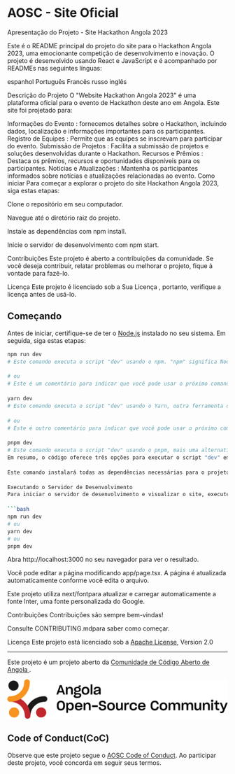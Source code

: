 # AOSC - Site Oficial

Apresentação do Projeto - Site Hackathon Angola 2023

Este é o README principal do projeto do site para o Hackathon Angola 2023, uma emocionante competição de desenvolvimento e inovação. O projeto é desenvolvido usando React e JavaScript e é acompanhado por READMEs nas seguintes línguas:

espanhol
Português
Francês
russo
inglês

Descrição do Projeto
O "Website Hackathon Angola 2023" é uma plataforma oficial para o evento de Hackathon deste ano em Angola. Este site foi projetado para:

Informações do Evento : fornecemos detalhes sobre o Hackathon, incluindo dados, localização e informações importantes para os participantes.
Registro de Equipes : Permite que as equipes se inscrevam para participar do evento.
Submissão de Projetos : Facilita a submissão de projetos e soluções desenvolvidas durante o Hackathon.
Recursos e Prêmios : Destaca os prêmios, recursos e oportunidades disponíveis para os participantes.
Notícias e Atualizações : Mantenha os participantes informados sobre notícias e atualizações relacionadas ao evento.
Como iniciar
Para começar a explorar o projeto do site Hackathon Angola 2023, siga estas etapas:

Clone o repositório em seu computador.

Navegue até o diretório raiz do projeto.

Instale as dependências com npm install.

Inicie o servidor de desenvolvimento com npm start.

Contribuições
Este projeto é aberto a contribuições da comunidade. Se você deseja contribuir, relatar problemas ou melhorar o projeto, fique à vontade para fazê-lo.

Licença
Este projeto é licenciado sob a Sua Licença , portanto, verifique a licença antes de usá-lo.


## Começando

Antes de iniciar, certifique-se de ter o [Node.js](https://nodejs.org/) instalado no seu sistema. Em seguida, siga estas etapas:

```bash
npm run dev
# Este comando executa o script "dev" usando o npm. "npm" significa Node Package Manager e é uma ferramenta amplamente utilizada para gerenciar pacotes e scripts em projetos Node.js.

# ou
# Este é um comentário para indicar que você pode usar o próximo comando alternativo, se preferir.

yarn dev
# Este comando executa o script "dev" usando o Yarn, outra ferramenta de gerenciamento de pacotes semelhante ao npm, mas conhecida por sua velocidade e eficiência em termos de desempenho.

# ou
# Este é outro comentário para indicar que você pode usar o próximo comando alternativo, se preferir.

pnpm dev
# Este comando executa o script "dev" usando o pnpm, mais uma alternativa ao npm e ao Yarn, projetada para ser ainda mais eficiente em termos de uso de espaço em disco e velocidade em comparação com outras ferramentas de gerenciamento de pacotes.
Em resumo, o código oferece três opções para executar o script "dev" em um projeto Node.js, permitindo ao desenvolvedor escolher entre npm, Yarn ou pnpm como a ferramenta de gerenciamento de pacotes. Isso pode ser útil porque equipes ou projetos diferentes podem ter preferências diferentes em relação a ferramentas de gerenciamento de pacotes.

Este comando instalará todas as dependências necessárias para o projeto.

Executando o Servidor de Desenvolvimento
Para iniciar o servidor de desenvolvimento e visualizar o site, execute um dos seguintes comandos:

```bash
npm run dev
# ou
yarn dev
# ou
pnpm dev

```

Abra http://localhost:3000 no seu navegador para ver o resultado.

Você pode editar a página modificando app/page.tsx. A página é atualizada automaticamente conforme você edita o arquivo.

Este projeto utiliza next/fontpara atualizar e carregar automaticamente a fonte Inter, uma fonte personalizada do Google.

Contribuições
Contribuições são sempre bem-vindas!

Consulte CONTRIBUTING.mdpara saber como começar.

Licença
Este projeto está licenciado sob a [Apache License](./LICENSE), Version 2.0

---

Este projeto é um projeto aberto da <a href="http://github.com/angolasc"> Comunidade de Código Aberto de Angola </a> .

![Angola Open-source Community](https://raw.githubusercontent.com/angolaosc/.github/main/logo/aosc.png)

## Code of Conduct(CoC)

Observe que este projeto segue o [AOSC Code of Conduct](https://github.com/angolaosc/.github/blob/main/CODE_OF_CONDUCT.md). Ao participar deste projeto, você concorda em seguir seus termos.

